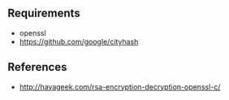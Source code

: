 ## Requirements
- openssl
- https://github.com/google/cityhash

## References
- http://hayageek.com/rsa-encryption-decryption-openssl-c/


